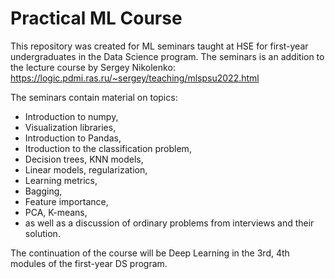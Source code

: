 # Practical ML Course

This repository was created for ML seminars taught at HSE for first-year undergraduates in the Data Science program. The seminars is an addition to the lecture course by Sergey Nikolenko: https://logic.pdmi.ras.ru/~sergey/teaching/mlspsu2022.html

The seminars contain material on topics: 
* Introduction to numpy, 
* Visualization libraries, 
* Introduction to Pandas, 
* Itroduction to the classification problem, 
* Decision trees, KNN models,
* Linear models, regularization, 
* Learning metrics,
* Bagging, 
* Feature importance, 
* PCA, K-means, 
* as well as a discussion of ordinary problems from interviews and their solution.

The continuation of the course will be Deep Learning in the 3rd, 4th modules of the first-year DS program.


